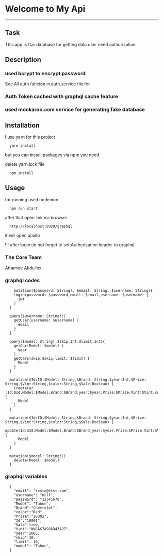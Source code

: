 # Welcome to My Api
***

## Task
This app is Car database for getting data user need authorization

## Description
### used bcrypt to encrypt password 
  See All auth funcion in auth.service file for
### Auth Token cached with graphql cache feature
### used mockaroo.com service for generating fake database

## Installation
I use yarn for this project
```
  yarn install 
```
but you can install packages via npm you need


delete yarn.lock file 
```
  npm install
```

## Usage
for running used nodemon
```
  npm run start
```
after that open link via browser
```
  http://localhost:8080/graphql
```
it will open apollo 

!!! after login do not forget to set Authorization header to graphql

### The Core Team
Athamov Abdullox

### graphql codes
```
    mutation($password: String!, $email: String, $username: String){
    login(password: $password,email: $email,username: $username) {
      jwt
    }
  }

  query($username: String!){
    getUser(username: $username) {
      email
    }
  }

  query($model: String!,$skip:Int,$limit:Int){
    getCar(Model: $model) {
      year
    }
    getCars(skip:$skip,limit: $limit) {
      Model
    }
  }

  mutation($Id:ID,$Model: String,$Brand: String,$year:Int,$Prize: String,$Vint:String,$color:String,$Sale:Boolean) {
    CreateCar (Id:$Id,Model:$Model,Brand:$Brand,year:$year,Prize:$Prize,Vint:$Vint,color:$color,Sale:$Sale) {
      Model
    }
  }

  mutation($Id:ID,$Model: String,$Brand: String,$year:Int,$Prize: String,$Vint:String,$color:String,$Sale:Boolean) {
    update(Id:$Id,Model:$Model,Brand:$Brand,year:$year,Prize:$Prize,Vint:$Vint,color:$color,Sale:$Sale) {
      Model
    }
  }

  mutation($model: String!){
    delete(Model: $model) 
  }
```

### graphql variables
```
  {
    "email": "teste@test.com",
    "username": "null",
    "password": "12345678",
    "Model": "Tahoe",
    "Brand":"Chevrolet",
    "color":"Red",
    "Prize":"20002",
    "Id":"10001",
    "Sale":true,
    "Vint":"WVGAK7A98AD43427",
    "year":2005,
    "skip":10,
    "limit": 10,
    "model": "Tahoe",
  }
```
